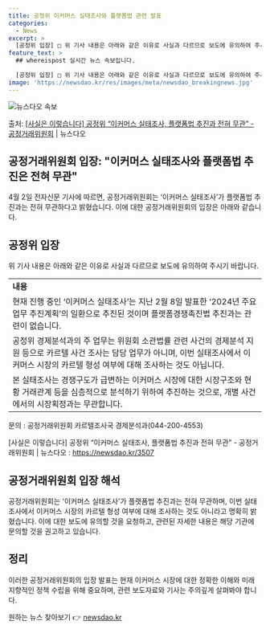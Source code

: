 ```yaml
---
title: 공정위 이커머스 실태조사와 플랫폼법 관련 발표
categories:
  - News
excerpt: >
  [공정위 입장] □ 위 기사 내용은 아래와 같은 이유로 사실과 다르므로 보도에 유의하여 주시기 바랍니다. ㅇ…
feature_text: >
  ## whereispost 실시간 뉴스 속보입니다.

  [공정위 입장] □ 위 기사 내용은 아래와 같은 이유로 사실과 다르므로 보도에 유의하여 주시기 바랍니다. ㅇ…
image: 'https://newsdao.kr/res/images/meta/newsdao_breakingnews.jpg'
---
```


![뉴스다오 속보](https://newsdao.kr/res/images/meta/newsdao_breakingnews.jpg)

<p>출처: <a href="https://newsdao.kr/3507" rel="dofollow">[사실은 이렇습니다] 공정위 “이커머스 실태조사, 플랫폼법 추진과 전혀 무관” - 공정거래위원회</a> | 뉴스다오</p>

<h2>공정거래위원회 입장: "이커머스 실태조사와 플랫폼법 추진은 전혀 무관"</h2>

<p data-ke-size="size16">4월 2일 전자신문 기사에 따르면, 공정거래위원회는 ‘이커머스 실태조사’가 플랫폼법 추진과는 전혀 무관하다고 밝혔습니다. 이에 대한 공정거래위원회의 입장은 아래와 같습니다.</p>

<h2 data-ke-size="size26">공정위 입장</h2>
<p data-ke-size="size16">위 기사 내용은 아래와 같은 이유로 사실과 다르므로 보도에 유의하여 주시기 바랍니다.</p>

<table>
  <tr>
    <td><b>내용</b></td>
  </tr>
  <tr>
    <td>현재 진행 중인 ‘이커머스 실태조사’는 지난 2월 8일 발표한 ‘2024년 주요업무 추진계획’의 일환으로 추진된 것이며 플랫폼경쟁촉진법 추진과는 관련이 없습니다.</td>
  </tr>
  <tr>
    <td>공정위 경제분석과의 주 업무는 위원회 소관법률 관련 사건의 경제분석 지원 등으로 카르텔 사건 조사는 담당 업무가 아니며, 이번 실태조사에서 이커머스 시장의 카르텔 형성 여부에 대해 조사하는 것도 아닙니다.</td>
  </tr>
  <tr>
    <td>본 실태조사는 경쟁구도가 급변하는 이커머스 시장에 대한 시장구조와 현황 거래관계 등을 심층적으로 분석하기 위하여 추진하는 것으로, 개별 사건에서의 시장획정과는 무관합니다.</td>
  </tr>
</table>

<p data-ke-size="size16">문의 : 공정거래위원회 카르텔조사국 경제분석과(044-200-4553)</p>

<p data-ke-size="size16">[사실은 이렇습니다] 공정위 “이커머스 실태조사, 플랫폼법 추진과 전혀 무관” - 공정거래위원회 | 뉴스다오 : <a href="https://newsdao.kr/3507">https://newsdao.kr/3507</a></p>
<h2 data-ke-size="size26">공정거래위원회 입장 해석</h2>
<p data-ke-size="size16">공정거래위원회는 '이커머스 실태조사'가 플랫폼법 추진과는 전혀 무관하며, 이번 실태조사에서 이커머스 시장의 카르텔 형성 여부에 대해 조사하는 것도 아니라고 명확히 밝혔습니다. 이에 대한 보도에 유의할 것을 요청하고, 관련된 자세한 내용은 해당 기관에 문의할 것을 권고하고 있습니다.</p>
<h2 data-ke-size="size26">정리</h2>
<p data-ke-size="size16">이러한 공정거래위원회의 입장 발표는 현재 이커머스 시장에 대한 정확한 이해와 미래 지향적인 정책 수립을 위해 중요하며, 관련 보도자료와 기사는 주의깊게 살펴봐야 합니다.</p> 

원하는 뉴스 찾아보기 👉 <a href="https://newsdao.kr" rel="dofollow">newsdao.kr</a>



